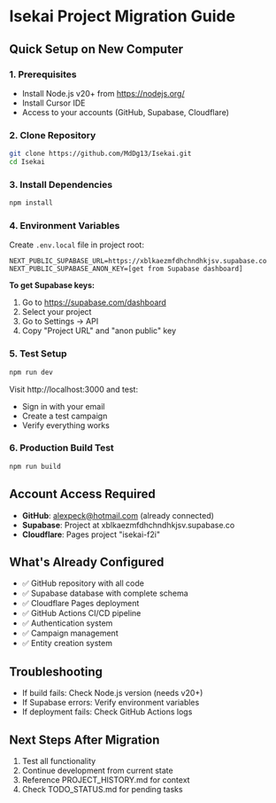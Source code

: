 # Isekai Project Migration Guide

## Quick Setup on New Computer

### 1. Prerequisites
- Install Node.js v20+ from https://nodejs.org/
- Install Cursor IDE
- Access to your accounts (GitHub, Supabase, Cloudflare)

### 2. Clone Repository
```bash
git clone https://github.com/MdDg13/Isekai.git
cd Isekai
```

### 3. Install Dependencies
```bash
npm install
```

### 4. Environment Variables
Create `.env.local` file in project root:
```env
NEXT_PUBLIC_SUPABASE_URL=https://xblkaezmfdhchndhkjsv.supabase.co
NEXT_PUBLIC_SUPABASE_ANON_KEY=[get from Supabase dashboard]
```

**To get Supabase keys:**
1. Go to https://supabase.com/dashboard
2. Select your project
3. Go to Settings → API
4. Copy "Project URL" and "anon public" key

### 5. Test Setup
```bash
npm run dev
```
Visit http://localhost:3000 and test:
- Sign in with your email
- Create a test campaign
- Verify everything works

### 6. Production Build Test
```bash
npm run build
```

## Account Access Required
- **GitHub**: alexpeck@hotmail.com (already connected)
- **Supabase**: Project at xblkaezmfdhchndhkjsv.supabase.co
- **Cloudflare**: Pages project "isekai-f2i"

## What's Already Configured
- ✅ GitHub repository with all code
- ✅ Supabase database with complete schema
- ✅ Cloudflare Pages deployment
- ✅ GitHub Actions CI/CD pipeline
- ✅ Authentication system
- ✅ Campaign management
- ✅ Entity creation system

## Troubleshooting
- If build fails: Check Node.js version (needs v20+)
- If Supabase errors: Verify environment variables
- If deployment fails: Check GitHub Actions logs

## Next Steps After Migration
1. Test all functionality
2. Continue development from current state
3. Reference PROJECT_HISTORY.md for context
4. Check TODO_STATUS.md for pending tasks
